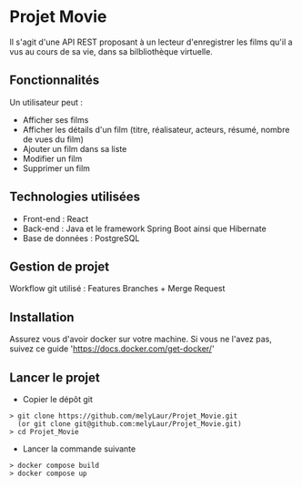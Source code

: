 # Projet Movie

Il s'agit d'une API REST proposant à un lecteur d'enregistrer les films qu'il a vus au cours de sa vie,
dans sa bilbliothèque virtuelle.

## Fonctionnalités

Un utilisateur peut :

- Afficher ses films
- Afficher les détails d'un film (titre, réalisateur, acteurs, résumé, nombre de vues du film)
- Ajouter un film dans sa liste
- Modifier un film
- Supprimer un film

## Technologies utilisées

- Front-end : React
- Back-end : Java et le framework Spring Boot ainsi que Hibernate
- Base de données : PostgreSQL

## Gestion de projet

Workflow git utilisé : Features Branches + Merge Request

## Installation

Assurez vous d'avoir docker sur votre machine.
Si vous ne l'avez pas, suivez ce guide 'https://docs.docker.com/get-docker/'

## Lancer le projet

- Copier le dépôt git
```
> git clone https://github.com/melyLaur/Projet_Movie.git
  (or git clone git@github.com:melyLaur/Projet_Movie.git)
> cd Projet_Movie
```
- Lancer la commande suivante 
```
> docker compose build
> docker compose up
```

